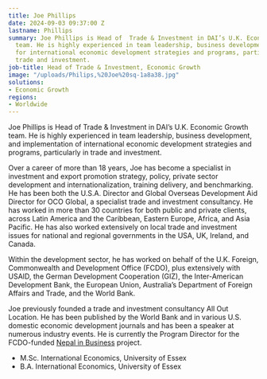 ```yaml
---
title: Joe Phillips
date: 2024-09-03 09:37:00 Z
lastname: Phillips
summary: Joe Phillips is Head of  Trade & Investment in DAI’s U.K. Economic Growth
  team. He is highly experienced in team leadership, business development, and implementation
  for international economic development strategies and programs, particularly in
  trade and investment.
job-title: Head of Trade & Investment, Economic Growth
image: "/uploads/Philips,%20Joe%20sq-1a8a38.jpg"
solutions:
- Economic Growth
regions:
- Worldwide
---
```


Joe Phillips is Head of Trade & Investment in DAI’s U.K. Economic Growth team. He is highly experienced in team leadership, business development, and implementation of international economic development strategies and programs, particularly in trade and investment.

Over a career of more than 18 years, Joe has become a specialist in investment and export promotion strategy, policy, private sector development and internationalization, training delivery, and benchmarking. He has been both the U.S.A. Director and Global Overseas Development Aid Director for OCO Global, a specialist trade and investment consultancy. He has worked in more than 30 countries for both public and private clients, across Latin America and the Caribbean, Eastern Europe, Africa, and Asia Pacific. He has also worked extensively on local trade and investment issues for national and regional governments in the USA, UK, Ireland, and Canada.

Within the development sector, he has worked on behalf of the U.K. Foreign, Commonwealth and Development Office (FCDO), plus extensively with USAID, the German Development Cooperation (GIZ), the Inter-American Development Bank, the European Union, Australia’s Department of Foreign Affairs and Trade, and the World Bank. 

Joe previously founded a trade and investment consultancy All Out Location. He has been published by the World Bank and in various U.S. domestic economic development journals and has been a speaker at numerous industry events. He is currently the Program Director for the FCDO-funded [Nepal in Business](https://www.dai.com/our-work/projects/nepal-nepal-in-business-nib) project. 

* M.Sc. International Economics, University of Essex
* B.A. International Economics, University of Essex